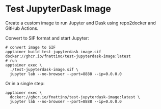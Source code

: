 # Test JupyterDask Image

Create a custom image to run Jupyter and Dask using repo2docker and GitHub Actions.

Convert to SIF format and start Jupyter:

```shell
# convert image to SIF
apptainer build test-jupyterdask-image.sif docker://ghcr.io/fnattino/test-jupyterdask-image:latest
# run
apptainer exec \
  ./test-jupyterdask-image.sif \
  jupyter lab --no-browser --port=8888 --ip=0.0.0.0
```

Or in a single step:

```shell
apptainer exec \
  docker://ghcr.io/fnattino/test-jupyterdask-image:latest \
  jupyter lab --no-browser --port=8888 --ip=0.0.0.0
```
